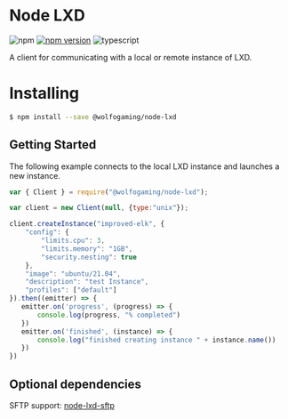 # Node LXD 
![npm](https://badges.aleen42.com/src/npm.svg) [![npm version](https://badge.fury.io/js/@wolfogaming%2Fnode-lxd.svg)](https://github.com/Wolfo-Gaming/node-lxd) ![typescript](https://badges.aleen42.com/src/typescript.svg)

A client for communicating with a local or remote instance of LXD.

# Installing

```bash
$ npm install --save @wolfogaming/node-lxd
```

## Getting Started ##

The following example connects to the local LXD instance and launches a new instance.

```js
var { Client } = require("@wolfogaming/node-lxd");

var client = new Client(null, {type:"unix"});

client.createInstance("improved-elk", {
    "config": {
        "limits.cpu": 3,
        "limits.memory": "1GB",
        "security.nesting": true
    },
    "image": "ubuntu/21.04",
    "description": "test Instance",
    "profiles": ["default"]
}).then((emitter) => {
   emitter.on('progress', (progress) => {
       console.log(progress, "% completed")
   })
   emitter.on('finished', (instance) => {
       console.log("finished creating instance " + instance.name())
   })
})

```
## Optional dependencies ##

SFTP support: [node-lxd-sftp](https://github.com/Wolfo-Gaming/node-lxd-sftp)
